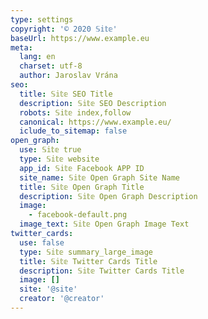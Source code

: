 ```yaml
---
type: settings
copyright: '© 2020 𝕊𝕚𝕥𝕖'
baseUrl: https://www.example.eu
meta:
  lang: en
  charset: utf-8
  author: Jaroslav Vrána
seo:
  title: 𝕊𝕚𝕥𝕖 SEO Title
  description: 𝕊𝕚𝕥𝕖 SEO Description
  robots: 𝕊𝕚𝕥𝕖 index,follow
  canonical: https://www.example.eu/
  iclude_to_sitemap: false
open_graph:
  use: 𝕊𝕚𝕥𝕖 true
  type: 𝕊𝕚𝕥𝕖 website
  app_id: 𝕊𝕚𝕥𝕖 Facebook APP ID
  site_name: 𝕊𝕚𝕥𝕖 Open Graph Site Name
  title: 𝕊𝕚𝕥𝕖 Open Graph Title
  description: 𝕊𝕚𝕥𝕖 Open Graph Description
  image:
    - facebook-default.png
  image_text: 𝕊𝕚𝕥𝕖 Open Graph Image Text
twitter_cards:
  use: false
  type: 𝕊𝕚𝕥𝕖 summary_large_image
  title: 𝕊𝕚𝕥𝕖 Twitter Cards Title
  description: 𝕊𝕚𝕥𝕖 Twitter Cards Title
  image: []
  site: '@site'
  creator: '@creator'
---
```

